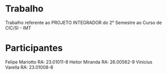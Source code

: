 # Trabalho

Trabalho referente ao PROJETO INTEGRADOR do 2° Semestre ao Curso de CIC/SI - IMT

# Participantes

Felipe Mariotto RA: 23.01011-8 
Heitor Miranda RA: 26.00562-9 
Vinicius Varella RA: 23.01008-8

